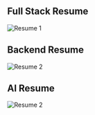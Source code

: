 ## Full Stack Resume

![Resume 1](resume_images/document1.png)

## Backend Resume

![Resume 2](resume_images/document2.png)

## AI Resume

![Resume 2](resume_images/document2.png)
